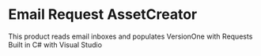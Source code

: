 # Email Request AssetCreator 
This product reads email inboxes and populates VersionOne with Requests
Built in C# with Visual Studio



